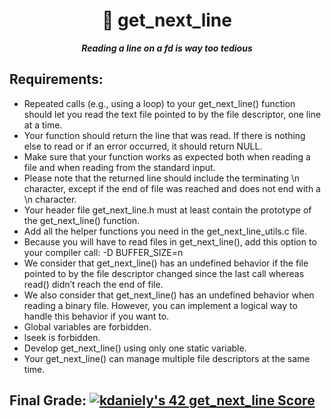 <h1 align="center">
	📖 get_next_line
</h1>

<p align="center">
	<b><i>Reading a line on a fd is way too tedious</i></b><br>
</p>

## Requirements:

* Repeated calls (e.g., using a loop) to your get_next_line() function should let you read the text file pointed to by the file descriptor, one line at a time.
* Your function should return the line that was read. If there is nothing else to read or if an error occurred, it should return NULL.
* Make sure that your function works as expected both when reading a file and when reading from the standard input.
* Please note that the returned line should include the terminating \n character, except if the end of file was reached and does not end with a \n character.
* Your header file get_next_line.h must at least contain the prototype of the get_next_line() function.
* Add all the helper functions you need in the get_next_line_utils.c file.
* Because you will have to read files in get_next_line(), add this option to your compiler call: -D BUFFER_SIZE=n
* We consider that get_next_line() has an undefined behavior if the file pointed to by the file descriptor changed since the last call whereas read() didn’t reach the end of file.
* We also consider that get_next_line() has an undefined behavior when reading a binary file. However, you can implement a logical way to handle this behavior if you want to.
* Global variables are forbidden.
* lseek is forbidden.
* Develop get_next_line() using only one static variable.
* Your get_next_line() can manage multiple file descriptors at the same time.

## Final Grade: [![kdaniely's 42 get_next_line Score](https://badge42.vercel.app/api/v2/cldiw2g0k01220fl8ferid3xf/project/2940576)](https://github.com/JaeSeoKim/badge42)
